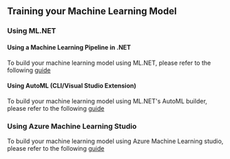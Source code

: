 ## Training your Machine Learning Model

### Using ML.NET
#### Using a Machine Learning Pipeline in .NET
To build your machine learning model using ML.NET, please refer to the following [guide](https://github.com/aslotte/mldotnet-real-time-data-streaming-workshop/blob/master/instructions/part1-mldotnet.md)

#### Using AutoML (CLI/Visual Studio Extension)
To build your machine learning model using ML.NET's AutoML builder, please refer to the following [guide](https://github.com/aslotte/mldotnet-real-time-data-streaming-workshop/blob/master/instructions/part1-automl.md)

### Using Azure Machine Learning Studio
To build your machine learning model using Azure Machine Learning studio, please refer to the following [guide](https://github.com/aslotte/mldotnet-real-time-data-streaming-workshop/blob/master/instructions/part1-azureml.md)
